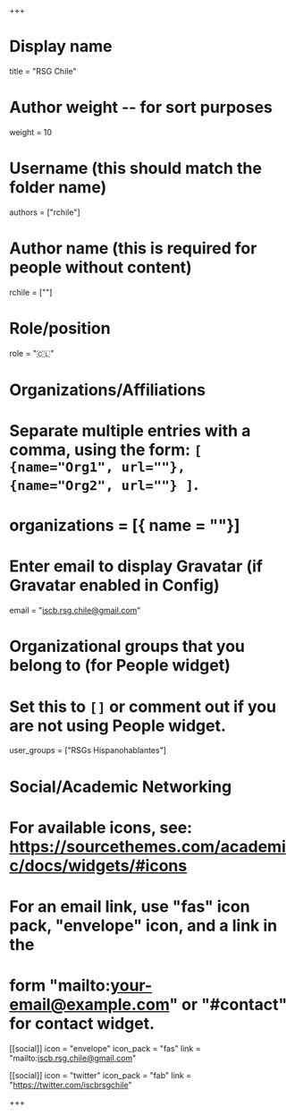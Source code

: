 +++
# Display name
title = "RSG Chile"

# Author weight -- for sort purposes
weight = 10

# Username (this should match the folder name)
authors = ["rchile"]

# Author name (this is required for people without content)
rchile = [""]

# Role/position
role = ":chile:"

# Organizations/Affiliations
#   Separate multiple entries with a comma, using the form: `[ {name="Org1", url=""}, {name="Org2", url=""} ]`.
# organizations = [{ name = ""}]

# Enter email to display Gravatar (if Gravatar enabled in Config)
email = "iscb.rsg.chile@gmail.com"

# Organizational groups that you belong to (for People widget)
#   Set this to `[]` or comment out if you are not using People widget.
user_groups = ["RSGs Hispanohablantes"]

# Social/Academic Networking
# For available icons, see: https://sourcethemes.com/academic/docs/widgets/#icons
#   For an email link, use "fas" icon pack, "envelope" icon, and a link in the
#   form "mailto:your-email@example.com" or "#contact" for contact widget.

[[social]]
  icon = "envelope"
  icon_pack = "fas"
  link = "mailto:iscb.rsg.chile@gmail.com"

  [[social]]
  icon = "twitter"
  icon_pack = "fab"
  link = "https://twitter.com/iscbrsgchile"

+++